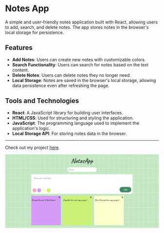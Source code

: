 # Notes App

A simple and user-friendly notes application built with React, allowing users to add, search, and delete notes. The app stores notes in the browser's local storage for persistence.

## Features

- **Add Notes**: Users can create new notes with customizable colors.
- **Search Functionality**: Users can search for notes based on the text content.
- **Delete Notes**: Users can delete notes they no longer need.
- **Local Storage**: Notes are saved in the browser's local storage, allowing data persistence even after refreshing the page.

## Tools and Technologies

- **React**: A JavaScript library for building user interfaces.
- **HTML/CSS**: Used for structuring and styling the application.
- **JavaScript**: The programming language used to implement the application's logic.
- **Local Storage API**: For storing notes data in the browser.
---

Check out my project [here](https://note-app-s.vercel.app/).

![github](/public/noteApp.png)